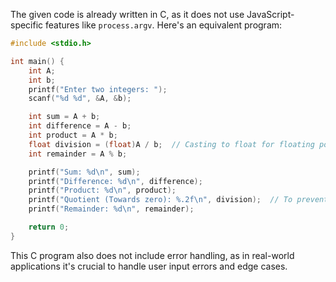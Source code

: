 The given code is already written in C, as it does not use JavaScript-specific features like `process.argv`. Here's an equivalent program:

```c
#include <stdio.h>

int main() {
    int A;
    int b;
    printf("Enter two integers: ");
    scanf("%d %d", &A, &b);

    int sum = A + b;
    int difference = A - b;
    int product = A * b;
    float division = (float)A / b;  // Casting to float for floating point division
    int remainder = A % b;

    printf("Sum: %d\n", sum);
    printf("Difference: %d\n", difference);
    printf("Product: %d\n", product);
    printf("Quotient (Towards zero): %.2f\n", division);  // To prevent floating point precision issues we use 2 decimal places
    printf("Remainder: %d\n", remainder);

    return 0;
}
```
This C program also does not include error handling, as in real-world applications it's crucial to handle user input errors and edge cases.
